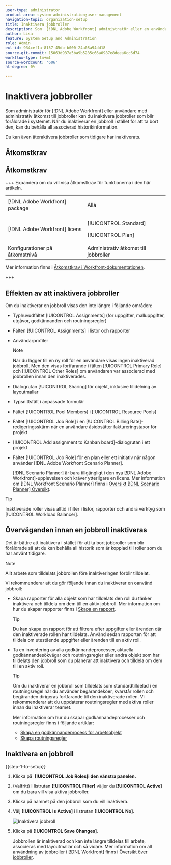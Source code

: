 ```yaml
---
user-type: administrator
product-area: system-administration;user-management
navigation-topic: organization-setup
title: Inaktivera jobbroller
description: Som  [!DNL Adobe Workfront] administratör eller en användare med administrativ åtkomst till jobbroller kan du inaktivera jobbroller som blir föråldrade i systemet. När du inaktiverar en jobbroll i stället för att ta bort den, kan du behålla all associerad historikinformation.
author: Lisa
feature: System Setup and Administration
role: Admin
exl-id: 934cef1a-8157-45db-b000-24a08a94dd18
source-git-commit: 15063d937a5ba9b5285c66a0987e8deea6cc6d74
workflow-type: tm+mt
source-wordcount: '606'
ht-degree: 0%

---
```


# Inaktivera jobbroller

Som administratör för [!DNL Adobe Workfront] eller användare med administrativ åtkomst till jobbroller kan du inaktivera jobbroller som blir föråldrade i systemet. När du inaktiverar en jobbroll i stället för att ta bort den, kan du behålla all associerad historikinformation.

Du kan även återaktivera jobbroller som tidigare har inaktiverats.

## Åtkomstkrav

## Åtkomstkrav

+++ Expandera om du vill visa åtkomstkrav för funktionerna i den här artikeln.

<table style="table-layout:auto"> 
 <col> 
 <col> 
 <tbody> 
  <tr> 
   <td>[!DNL Adobe Workfront] package</td> 
   <td><p>Alla</p></td> 
  </tr> 
  <tr> 
   <td>[!DNL Adobe Workfront] licens</td> 
   <td><p>[!UICONTROL Standard]</p>
       <p>[!UICONTROL Plan]</p></td>
  </tr> 
  <tr> 
   <td>Konfigurationer på åtkomstnivå</td> 
   <td>Administrativ åtkomst till jobbroller</td>
  </tr> 
 </tbody> 
</table>

Mer information finns i [Åtkomstkrav i Workfront-dokumentationen](/help/quicksilver/administration-and-setup/add-users/access-levels-and-object-permissions/access-level-requirements-in-documentation.md).

+++

## Effekten av att inaktivera jobbroller

Om du inaktiverar en jobbroll visas den inte längre i följande områden:

* Typhuvudfältet [!UICONTROL Assignments] (för uppgifter, malluppgifter, utgåvor, godkännanden och routningsregler)
* Fälten [!UICONTROL Assignments] i listor och rapporter
* Användarprofiler

  >[!NOTE]
  >
  >När du lägger till en ny roll för en användare visas ingen inaktiverad jobbroll. Men den visas fortfarande i fälten [!UICONTROL Primary Role] och [!UICONTROL Other Roles] om användaren var associerad med jobbrollen innan den inaktiverades.

* Dialogrutan [!UICONTROL Sharing] för objekt, inklusive tilldelning av layoutmallar
* Typsnittsfält i anpassade formulär
* Fältet [!UICONTROL Pool Members] i [!UICONTROL Resource Pools]
* Fältet [!UICONTROL Job Role] i en [!UICONTROL Billing Rate]-redigeringsskärm när en användare åsidosätter faktureringstaxor för projekt
* [!UICONTROL Add assignment to Kanban board]-dialogrutan i ett projekt
* Fältet [!UICONTROL Job Role] för en plan eller ett initiativ när någon använder [!DNL Adobe Workfront Scenario Planner].

  [!DNL Scenario Planner] är bara tillgängligt i den nya [!DNL Adobe Workfront]-upplevelsen och kräver ytterligare en licens. Mer information om [!DNL Workfront Scenario Planner] finns i [Översikt [!DNL Scenario Planner] Översikt](../../../scenario-planner/scenario-planner-overview.md).

>[!TIP]
>
>Inaktiverade roller visas alltid i filter i listor, rapporter och andra verktyg som [!UICONTROL Workload Balancer].

## Överväganden innan en jobbroll inaktiveras

Det är bättre att inaktivera i stället för att ta bort jobbroller som blir föråldrade så att du kan behålla all historik som är kopplad till roller som du har använt tidigare.

>[!NOTE]
>
>Allt arbete som tilldelats jobbrollen före inaktiveringen förblir tilldelat.

Vi rekommenderar att du gör följande innan du inaktiverar en oanvänd jobbroll:

* Skapa rapporter för alla objekt som har tilldelats den roll du tänker inaktivera och tilldela om dem till en aktiv jobbroll. Mer information om hur du skapar rapporter finns i [Skapa en rapport](../../../reports-and-dashboards/reports/creating-and-managing-reports/create-report.md).

  >[!TIP]
  >
  >Du kan skapa en rapport för att filtrera efter uppgifter eller ärenden där den inaktiverade rollen har tilldelats. Använd sedan rapporten för att tilldela om utestående uppgifter eller ärenden till en aktiv roll.

* Ta en inventering av alla godkännandeprocesser, aktuella godkännandesökvägar och routningsregler eller andra objekt som har tilldelats den jobbroll som du planerar att inaktivera och tilldela om dem till en aktiv roll.

  >[!TIP]
  >
  >Om du inaktiverar en jobbroll som tilldelats som standardtilldelad i en routningsregel när du använder begärandeköer, kvarstår rollen och begäranden dirigeras fortfarande till den inaktiverade rollen. Vi rekommenderar att du uppdaterar routningsregler med aktiva roller innan du inaktiverar teamet.

  Mer information om hur du skapar godkännandeprocesser och routningsregler finns i följande artiklar:

   * [Skapa en godkännandeprocess för arbetsobjekt](../../../administration-and-setup/customize-workfront/configure-approval-milestone-processes/create-approval-processes.md)
   * [Skapa routningsregler](../../../manage-work/requests/create-and-manage-request-queues/create-routing-rules.md)

## Inaktivera en jobbroll

{{step-1-to-setup}}

1. Klicka på &#x200B; **[!UICONTROL Job Roles]i den vänstra panelen.**
1. (Valfritt) I listrutan **[!UICONTROL Filter]** väljer du **[!UICONTROL Active]** om du bara vill visa aktiva jobbroller.
1. Klicka på namnet på den jobbroll som du vill inaktivera.
1. Välj **[!UICONTROL Is Active]** i listrutan **[!UICONTROL No]**.

   ![Inaktivera jobbroll](assets/deactivate-job-role-edit-role-box-nwe.png)

1. Klicka på **[!UICONTROL Save Changes]**.

   Jobbrollen är inaktiverad och kan inte längre tilldelas till arbete, associeras med layoutmallar och så vidare. Mer information om all användning av jobbroller i [!DNL Workfront] finns i [Översikt över jobbroller](../../../administration-and-setup/set-up-workfront/organizational-setup/job-role-overview.md).

